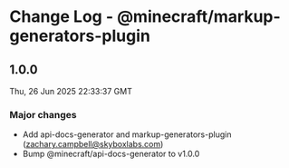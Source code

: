 # Change Log - @minecraft/markup-generators-plugin

<!-- This log was last generated on Thu, 26 Jun 2025 22:33:37 GMT and should not be manually modified. -->

<!-- Start content -->

## 1.0.0

Thu, 26 Jun 2025 22:33:37 GMT

### Major changes

- Add api-docs-generator and markup-generators-plugin (zachary.campbell@skyboxlabs.com)
- Bump @minecraft/api-docs-generator to v1.0.0
